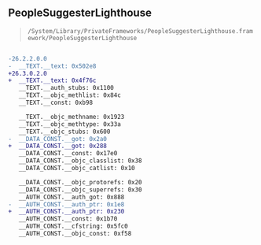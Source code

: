 ## PeopleSuggesterLighthouse

> `/System/Library/PrivateFrameworks/PeopleSuggesterLighthouse.framework/PeopleSuggesterLighthouse`

```diff

-26.2.2.0.0
-  __TEXT.__text: 0x502e8
+26.3.0.2.0
+  __TEXT.__text: 0x4f76c
   __TEXT.__auth_stubs: 0x1100
   __TEXT.__objc_methlist: 0x84c
   __TEXT.__const: 0xb98

   __TEXT.__objc_methname: 0x1923
   __TEXT.__objc_methtype: 0x33a
   __TEXT.__objc_stubs: 0x600
-  __DATA_CONST.__got: 0x2a0
+  __DATA_CONST.__got: 0x288
   __DATA_CONST.__const: 0x17e0
   __DATA_CONST.__objc_classlist: 0x38
   __DATA_CONST.__objc_catlist: 0x10

   __DATA_CONST.__objc_protorefs: 0x20
   __DATA_CONST.__objc_superrefs: 0x30
   __AUTH_CONST.__auth_got: 0x888
-  __AUTH_CONST.__auth_ptr: 0x1e8
+  __AUTH_CONST.__auth_ptr: 0x230
   __AUTH_CONST.__const: 0x1b70
   __AUTH_CONST.__cfstring: 0x5fc0
   __AUTH_CONST.__objc_const: 0xf58

```
